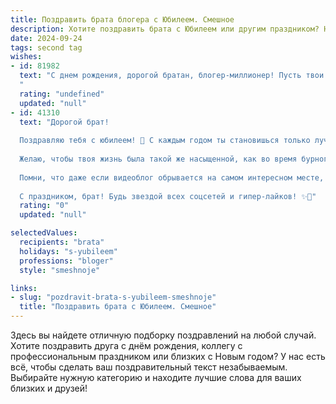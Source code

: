 ```yaml
---
title: Поздравить брата блогера с Юбилеем. Смешное
description: Хотите поздравить брата с Юбилеем или другим праздником? Наш ИИ создаст незабываемое поздравление, а вы обязательно выделитесь среди других.  
date: 2024-09-24
tags: second tag
wishes:
- id: 81982
  text: "С днем рождения, дорогой братан, блогер-миллионер! Пусть твои лайки никогда не иссякнут, а подписчики растут как на дрожжах! Здоровья тебе, креатива и новых сумасшедших идей, которые ты, конечно же, будешь монетизировать! 🎉
  "
  rating: "undefined"
  updated: "null"
- id: 41310
  text: "Дорогой брат!
  
  Поздравляю тебя с юбилеем! 🎉 С каждым годом ты становишься только лучше, как хороший чебурек – с хрустящей корочкой и сочной начинкой! Пусть в твоем блоге всегда будет много лайков, подписчиков и смайлов, ведь ты - настоящий мастер слова и душевных шуток!
  
  Желаю, чтобы твоя жизнь была такой же насыщенной, как во время бурного распаковывания посылки с новой камерой. Пусть каждый день приносит вдохновение, а план по контенту будет заполняться без усилий - словно ты, зная себя, вышел на улицу и просто включил свой талант!
  
  Помни, что даже если видеоблог обрывается на самом интересном месте, жизнь продолжается, и у нас впереди больше эпизодов! Будь всегда на волне успеха, а мы будем счастливы смотреть за твоими приключениями на экране.
  
  С праздником, брат! Будь звездой всех соцсетей и гипер-лайков! ✨🤳"
  rating: "0"
  updated: "null"

selectedValues:
  recipients: "brata"
  holidays: "s-yubileem"
  professions: "bloger"
  style: "smeshnoje"

links:
- slug: "pozdravit-brata-s-yubileem-smeshnoje"
  title: "Поздравить брата с Юбилеем. Смешное"
---
```


Здесь вы найдете отличную подборку поздравлений на любой случай. 
Хотите поздравить друга с днём рождения, коллегу с профессиональным праздником или близких с Новым годом? У нас есть всё, чтобы сделать ваш поздравительный текст незабываемым. Выбирайте нужную категорию и находите лучшие слова для ваших близких и друзей!

